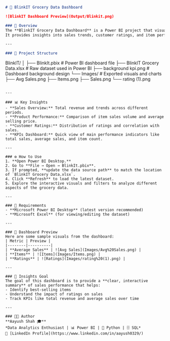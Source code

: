 

```markdown
# 🛒 BlinkIT Grocery Data Dashboard

![BlinkIT Dashboard Preview](Output/Blinkit.png)

### 📌 Overview
The **BlinkIT Grocery Data Dashboard** is a Power BI project that visualizes grocery sales performance metrics using real transactional data.  
It provides insights into sales trends, customer ratings, and item performance to support data-driven decision-making.

---

### 📂 Project Structure
```

BlinkIT/
│
├── BlinkIt.pbix                  # Power BI dashboard file
├── BlinkIT Grocery Data.xlsx     # Raw dataset used in Power BI
├── background kpi.png            # Dashboard background design
└── Images/                       # Exported visuals and charts
├── Avg Sales.png
├── Items.png
├── Sales.png
└── rating (1).png

```

---

### 📊 Key Insights
- **Sales Overview:** Total revenue and trends across different periods.  
- **Product Performance:** Comparison of item sales volume and average selling price.  
- **Customer Ratings:** Distribution of ratings and correlation with sales.  
- **KPIs Dashboard:** Quick view of main performance indicators like total sales, average sales, and item count.

---

### ⚙️ How to Use
1. **Open Power BI Desktop.**  
2. Go to **File → Open → BlinkIt.pbix**.  
3. If prompted, **update the data source path** to match the location of `BlinkIT Grocery Data.xlsx`.  
4. Click **Refresh** to load the latest dataset.  
5. Explore the interactive visuals and filters to analyze different aspects of the grocery data.

---

### 🧩 Requirements
- **Microsoft Power BI Desktop** (latest version recommended)  
- **Microsoft Excel** (for viewing/editing the dataset)

---

### 📸 Dashboard Preview
Here are some sample visuals from the dashboard:
| Metric | Preview |
|--------|----------|
| **Average Sales** | ![Avg Sales](Images/Avg%20Sales.png) |
| **Items** | ![Items](Images/Items.png) |
| **Ratings** | ![Ratings](Images/rating%20(1).png) |

---

### 🧠 Insights Goal
The goal of this dashboard is to provide a **clear, interactive summary** of sales performance that helps:
- Identify best-selling items  
- Understand the impact of ratings on sales  
- Track KPIs like total revenue and average sales over time  

---

### 👨‍💻 Author
**Aayush Shah 🎓**  
*Data Analytics Enthusiast | 📊 Power BI | 🐍 Python | 🗄️ SQL*  
🔗 [LinkedIn Profile](https://www.linkedin.com/in/aayush0329/)
```

